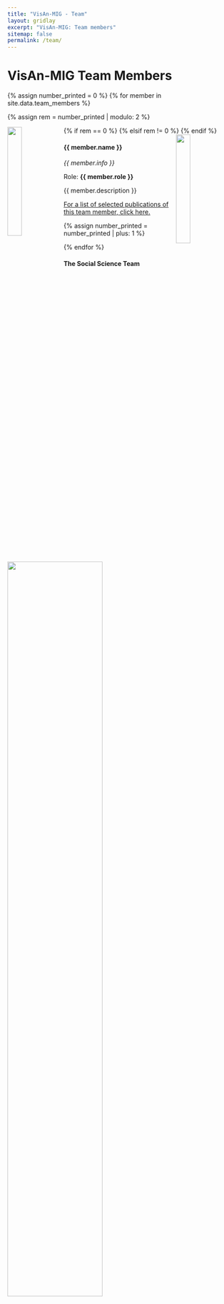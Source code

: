 ```yaml
---
title: "VisAn-MIG - Team"
layout: gridlay
excerpt: "VisAn-MIG: Team members"
sitemap: false
permalink: /team/
---
```


# VisAn-MIG Team Members

{% assign number_printed = 0 %}
{% for member in site.data.team_members %}

{% assign rem = number_printed | modulo: 2 %}

<div class="row">

<div class="col clearfix">
  {% if rem == 0 %}
  <img src="{{ site.url }}{{ site.baseurl }}/images/teampic/{{ member.photo }}" class="img-responsive" width="25%" style="float: left" />
  {% elsif rem != 0 %}
  <img src="{{ site.url }}{{ site.baseurl }}/images/teampic/{{ member.photo }}" class="img-responsive" width="25%" style="float: right" />
  {% endif %}
  <h4>{{ member.name }}</h4>
  <p><i>{{ member.info }}</i></p>
  <p>Role: <b>{{ member.role }}</b></p>
  <p> {{ member.description }} </p>
  <p><a href="{{ site.url }}{{ site.baseurl }}/teampubs#{{ member.short }}">For a list of selected publications of this team member, click here.</a></p>
</div>

{% assign number_printed = number_printed | plus: 1 %}

</div>

{% endfor %}

<h4>The Social Science Team</h4>

<img src="{{ site.url}}{{ site.baseurl }}/images/teampic/socsci-team.jpg" class="img-responsive" width="65%" class="display: block; margin-left: auto; margin-right: auto" />
